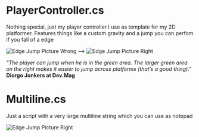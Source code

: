 # PlayerController.cs
Nothing special, just my player controller I use as template for my 2D platformer. Features things like a custom gravity and a jump you can perfom if you fall of a edge

![Edge Jump Picture Wrong](http://devmag.org.za/blog/wp-content/uploads/2011/01/03_jump_a.png) --> ![Edge Jump Picture Right](http://devmag.org.za/blog/wp-content/uploads/2011/01/03_jump_b.png)

_"The player can jump when he is in the green area. The larger green area on the right makes it easier to jump across platforms (that’s a good thing)."_ **Diorgo Jonkers at Dev.Mag**

# Multiline.cs
Just a script with a very large multiline string which you can use as notepad

![Edge Jump Picture Right](https://raw.githubusercontent.com/mircojanisch/github-stuff/master/Multiline.png)
